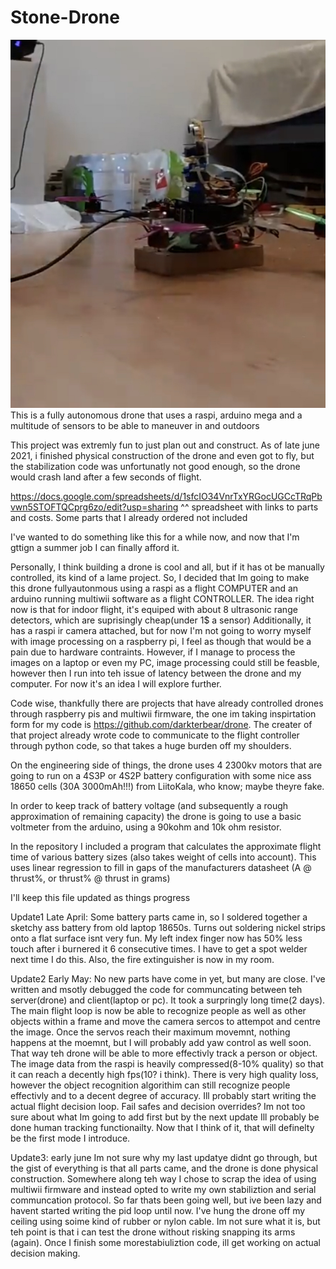 # Stone-Drone
<img src="https://github.com/Stargor14/Stone-Drone/blob/main/IMG_5996.jpg" alt="DEMO PHOTO" title="Test flight photo">
This is a fully autonomous drone that uses a raspi, arduino mega and a multitude of sensors to be able to maneuver in and outdoors 

This project was extremly fun to just plan out and construct. As of late june 2021, i finished physical construction of the drone and even got to fly, but the stabilization code was unfortunatly not good enough, so the drone would crash land after a few seconds of flight. 

https://docs.google.com/spreadsheets/d/1sfcIO34VnrTxYRGocUGCcTRqPbvwn5STOFTQCprg6zo/edit?usp=sharing
^^ spreadsheet with links to parts and costs. Some parts that I already ordered not included

I've wanted to do something like this for a while now, and now that I'm gttign a summer job I can finally afford it. 

Personally, I think building a drone is cool and all, but if it has ot be manually controlled, its kind of a lame project.
So, I decided that Im going to make this drone fullyautonmous using a raspi as a flight COMPUTER and an arduino running multiwii software as a flight CONTROLLER.
The idea right now is that for indoor flight, it's equiped with about 8 ultrasonic range detectors, which are suprisingly cheap(under 1$ a sensor)
Additionally, it has a raspi ir camera attached, but for now I'm not going to worry myself with image processing on a raspberry pi, I feel as though that would be a pain due to 
hardware contraints. However, if I manage to process the images on a laptop or even my PC, image processing could still be feasble, however then I run into teh issue of latency 
between the drone and my computer. For now it's an idea I will explore further.

Code wise, thankfully there are projects that have already controlled drones through raspberry pis and multiwii firmware, the one im taking inspirtation form for my code is https://github.com/darkterbear/drone. The creater of that project already wrote code to communicate to the flight controller through python code, so that takes a huge burden off my shoulders. 

On the engineering side of things, the drone uses 4 2300kv motors that are going to run on a 4S3P or 4S2P battery configuration with some nice ass 18650 cells (30A 3000mAh!!!) from LiitoKala, who know; maybe theyre fake.

In order to keep track of battery voltage (and subsequently a rough approximation of remaining capacity) the drone is going to use a basic voltmeter from the arduino, using  a  90kohm and 10k ohm resistor.

In the repository I included a program that calculates the approximate flight time of various battery sizes (also takes weight of cells into account). This uses linear regression to fill in gaps of the manufacturers datasheet (A @ thrust%, or thrust% @ thrust in grams)

I'll keep this file updated as things progress

Update1 Late April: Some battery parts came in, so I soldered together a sketchy ass battery from old laptop 18650s. Turns out soldering nickel strips onto a flat surface isnt very fun. My left index finger now has 50% less touch after i burnered it 6 consecutive times. I have to get a spot welder next time I do this. Also, the fire extinguisher is now in my room.

Update2 Early May: No new parts have come in yet, but many are close. I've written and msotly debugged the code for communcating between teh server(drone) and client(laptop or pc). It 
took a surpringly long time(2 days). The main flight loop is now be able to recognize people as well as other objects within a frame and move the camera sercos to attempot and 
centre the image. Once the servos reach their maximum movemnt, nothing happens at the moemnt, but I will probably add yaw control as well soon. That way teh drone will be able 
to more effectivly track a person or object. The image data from the raspi is heavily compressed(8-10% quality) so that it can reach a decently high fps(10? i think). There is 
very high quality loss, however the object recognition algorithim can still recognize people effectivly and to a decent degree of accuracy. Ill probably start writing the actual 
flight decision loop. Fail safes and decision overrides?
  Im not too sure about what Im going to add first but by the next update Ill probably be done human tracking functionailty. Now that I think of it, that will definelty be the first mode I introduce. 
  
Update3: early june
Im not sure why my last updatye didnt go through, but the gist of everything is that all parts came, and the drone is done physical construction. Somewhere along teh way I chose to scrap the idea of using multiwii firmware and instead opted to write my own stabiliztion and serial communcation protocol. So far thats been going well, but ive been lazy and havent started writing the pid loop until now. I've hung the drone off my ceiling using soime kind of rubber or nylon cable. Im not sure what it is, but teh point is that i can test the drone without risking snapping its arms (again). Once I finish some morestabiuliztion code, ill get working on actual decision making. 
